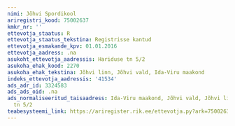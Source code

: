 ```yaml
---
nimi: Jõhvi Spordikool
ariregistri_kood: 75002637
kmkr_nr: ''
ettevotja_staatus: R
ettevotja_staatus_tekstina: Registrisse kantud
ettevotja_esmakande_kpv: 01.01.2016
ettevotja_aadress: .na
asukoht_ettevotja_aadressis: Hariduse tn 5/2
asukoha_ehak_kood: 2270
asukoha_ehak_tekstina: Jõhvi linn, Jõhvi vald, Ida-Viru maakond
indeks_ettevotja_aadressis: '41534'
ads_adr_id: 3324583
ads_ads_oid: .na
ads_normaliseeritud_taisaadress: Ida-Viru maakond, Jõhvi vald, Jõhvi linn, Hariduse
  tn 5/2
teabesysteemi_link: https://ariregister.rik.ee/ettevotja.py?ark=75002637&ref=rekvisiidid
---
```

